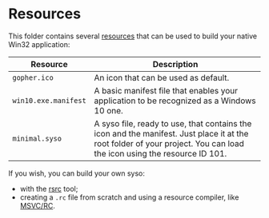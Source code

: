 # Resources

This folder contains several [resources](https://learn.microsoft.com/en-us/windows/win32/menurc/about-resource-files) that can be used to build your native Win32 application:

| Resource | Description |
| - | - |
| `gopher.ico` | An icon that can be used as default. |
| `win10.exe.manifest` | A basic manifest file that enables your application to be recognized as a Windows 10 one. |
| `minimal.syso` | A syso file, ready to use, that contains the icon and the manifest. Just place it at the root folder of your project. You can load the icon using the resource ID 101. |

If you wish, you can build your own syso:

* with the [rsrc](https://github.com/akavel/rsrc) tool;
* creating a `.rc` file from scratch and using a resource compiler, like [MSVC/RC](https://learn.microsoft.com/en-us/windows/win32/menurc/resource-compiler).
